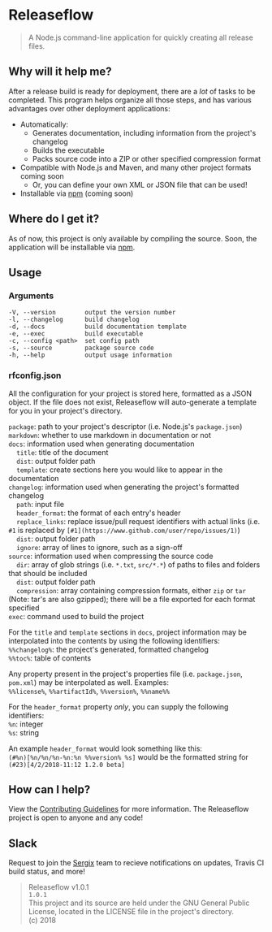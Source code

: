# Releaseflow

> A Node.js command-line application for quickly creating all release files.

## Why will it help me?
After a release build is ready for deployment, there are a _lot_ of tasks to be completed. This program helps organize all those steps, and has various advantages over other deployment applications:
- Automatically:
	- Generates documentation, including information from the project's changelog
	- Builds the executable
	- Packs source code into a ZIP or other specified compression format
- Compatible with Node.js and Maven, and many other project formats coming soon
	- Or, you can define your own XML or JSON file that can be used!
- Installable via [npm](https://www.npmjs.com/) (coming soon)

## Where do I get it?
As of now, this project is only available by compiling the source. Soon, the application will be installable via [npm](https://www.npmjs.com/).

## Usage

### Arguments
```
-V, --version        output the version number  
-l, --changelog      build changelog  
-d, --docs           build documentation template  
-e, --exec           build executable  
-c, --config <path>  set config path  
-s, --source         package source code  
-h, --help           output usage information  
```

### rfconfig.json
All the configuration for your project is stored here, formatted as a JSON object. If the file does not exist, Releaseflow will auto-generate a template for you in your project's directory.

`package`: path to your project's descriptor (i.e. Node.js's `package.json`)  
`markdown`: whether to use markdown in documentation or not  
`docs`: information used when generating documentation  
&nbsp;&nbsp;&nbsp;&nbsp;`title`: title of the document  
&nbsp;&nbsp;&nbsp;&nbsp;`dist`: output folder path  
&nbsp;&nbsp;&nbsp;&nbsp;`template`: create sections here you would like to appear in the documentation  
`changelog`: information used when generating the project's formatted changelog  
&nbsp;&nbsp;&nbsp;&nbsp;`path`: input file  
&nbsp;&nbsp;&nbsp;&nbsp;`header_format`: the format of each entry's header  
&nbsp;&nbsp;&nbsp;&nbsp;`replace_links`: replace issue/pull request identifiers with actual links (i.e. `#1` is replaced by `[#1](https://www.github.com/user/repo/issues/1)`)  
&nbsp;&nbsp;&nbsp;&nbsp;`dist`: output folder path  
&nbsp;&nbsp;&nbsp;&nbsp;`ignore`: array of lines to ignore, such as a sign-off  
`source`: information used when compressing the source code  
&nbsp;&nbsp;&nbsp;&nbsp;`dir`: array of glob strings (i.e. `*.txt`, `src/*.*`) of paths to files and folders that should be included  
&nbsp;&nbsp;&nbsp;&nbsp;`dist`: output folder path  
&nbsp;&nbsp;&nbsp;&nbsp;`compression`: array containing compression formats, either `zip` or `tar` (Note: tar's are also gzipped); there will be a file exported for each format specified  
`exec`: command used to build the project  

For the `title` and `template` sections in `docs`, project information may be interpolated into the contents by using the following identifiers:  
`%%changelog%`: the project's generated, formatted changelog    
`%%toc%`: table of contents  

Any property present in the project's properties file (i.e. `package.json`, `pom.xml`) may be interpolated as well. Examples:  
`%%license%`, `%%artifactId%`, `%%version%`, `%%name%%`  

For the `header_format` property _only_, you can supply the following identifiers:  
`%n`: integer  
`%s`: string  

An example `header_format` would look something like this:  
`(#%n)[%n/%n/%n-%n:%n %%version% %s]` would be the formatted string for `(#23)[4/2/2018-11:12 1.2.0 beta]`

## How can I help?
View the [Contributing Guidelines](https://github.com/Sergix/JTerm/blob/master/CONTRIBUTING.md) for more information. The Releaseflow project is open to anyone and any code!

## Slack
Request to join the [Sergix](https://sergix.slack.com/) team to recieve notifications on updates, Travis CI build status, and more!

> Releaseflow v1.0.1  
> `1.0.1`  
> This project and its source are held under the GNU General Public License, located in the LICENSE file in the project's directory.  
> (c) 2018